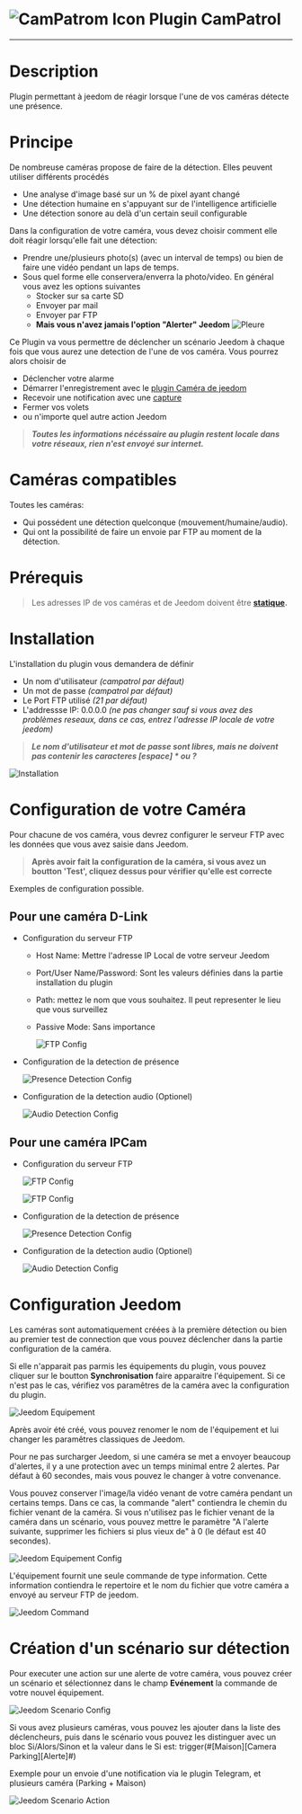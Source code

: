![CamPatrom Icon](../images/camPatrol_icon-50.png) Plugin CamPatrol
==
---

Description
==

Plugin permettant à jeedom de réagir lorsque l'une de vos caméras détecte une présence.


Principe
==

De nombreuse caméras propose de faire de la détection. Elles peuvent utiliser différents procédés
* Une analyse d'image basé sur un % de pixel ayant changé
* Une détection humaine en s'appuyant sur de l'intelligence artificielle
* Une détection sonore au delà d'un certain seuil configurable

Dans la configuration de votre caméra, vous devez choisir comment elle doit réagir lorsqu'elle fait une détection:
- Prendre une/plusieurs photo(s) (avec un interval de temps) ou bien de faire une vidéo pendant un laps de temps.
- Sous quel forme elle conservera/enverra la photo/video. En général vous avez les options suivantes
  - Stocker sur sa carte SD
  - Envoyer par mail
  - Envoyer par FTP
  - **Mais vous n'avez jamais l'option "Alerter" Jeedom** ![Pleure](../images/cry-16.png)

Ce Plugin va vous permettre de déclencher un scénario Jeedom à chaque fois que vous aurez une detection de l'une de vos caméra.
Vous pourrez alors choisir de
- Déclencher votre alarme
- Démarrer l'enregistrement avec le [plugin Caméra de jeedom](https://doc.jeedom.com/fr_FR/plugins/security/camera)
- Recevoir une notification avec une [capture](https://doc.jeedom.com/fr_FR/plugins/security/camera/?theme=dark#Enregistrement%20et%20envoi%20de%20capture)
- Fermer vos volets
- ou n'importe quel autre action Jeedom

> ___Toutes les informations nécéssaire au plugin restent locale dans votre réseaux, rien n'est envoyé sur internet.___


Caméras compatibles
==

Toutes les caméras:
- Qui possédent une détection quelconque (mouvement/humaine/audio).
- Qui ont la possibilité de faire un envoie par FTP au moment de la détection.


Prérequis
==

>  Les adresses IP de vos caméras et de Jeedom doivent être **[statique](https://le-routeur-wifi.com/adresse-ip-statique-routeur/).**


Installation
==

L'installation du plugin vous demandera de définir
 * Un nom d'utilisateur _(campatrol par défaut)_
 * Un mot de passe _(campatrol par défaut)_
 * Le Port FTP utilisé _(21 par défaut)_
 * L'addressse IP: 0.0.0.0 _(ne pas changer sauf si vous avez des problèmes reseaux, dans ce cas, entrez l'adresse IP locale de votre jeedom)_

> ___Le nom d'utilisateur et mot de passe sont libres, mais ne doivent pas contenir les caracteres [espace] * ou ?___

![Installation](../images/fr_install.png)


Configuration de votre Caméra
==

Pour chacune de vos caméra, vous devrez configurer le serveur FTP avec les données que vous avez saisie dans Jeedom.

> **Après avoir fait la configuration de la caméra, si vous avez un boutton 'Test', cliquez dessus pour vérifier qu'elle est correcte**

Exemples de configuration possible.

Pour une caméra D-Link
--
- Configuration du serveur FTP
  - Host Name: Mettre l'adresse IP Local de votre serveur Jeedom
  - Port/User Name/Password: Sont les valeurs définies dans la partie installation du plugin
  - Path: mettez le nom que vous souhaitez. Il peut representer le lieu que vous surveillez
  - Passive Mode: Sans importance
   
    ![FTP Config](../images/DLinkFTPConfig.png)
- Configuration de la detection de présence

  ![Presence Detection Config](../images/DLinkMotionDetectionConfig.png)
- Configuration de la detection audio (Optionel)
  
  ![Audio Detection Config](../images/DLinkSoundDetectionConfig.png)

Pour une caméra IPCam
--
- Configuration du serveur FTP

  ![FTP Config](../images/fr_IPCamFTPEnable.png)
  
  ![FTP Config](../images/fr_IPCamFTPSettings.png)
- Configuration de la detection de présence
  
  ![Presence Detection Config](../images/fr_IPCamMotionDetection.png)
- Configuration de la detection audio (Optionel)
  
  ![Audio Detection Config](../images/fr_IPCamSoundDetection.png)


Configuration Jeedom
==

Les caméras sont automatiquement créées à la première détection ou bien au premier test de connection que vous pouvez déclencher dans la partie configuration de la caméra.

Si elle n'apparait pas parmis les équipements du plugin, vous pouvez cliquer sur le boutton **Synchronisation** faire apparaitre l'équipement. Si ce n'est pas le cas, vérifiez vos paramêtres de la caméra avec la configuration du plugin.

![Jeedom Equipement](../images/fr_JeedomEquipment.png)

Après avoir été créé, vous pouvez renomer le nom de l'équipement et lui changer les paramêtres classiques de Jeedom.

Pour ne pas surcharger Jeedom, si une caméra se met a envoyer beaucoup d'alertes, il y a une protection avec un temps minimal entre 2 alertes. Par défaut à 60 secondes, mais vous pouvez le changer à votre convenance.

Vous pouvez conserver l'image/la vidéo venant de votre caméra pendant un certains temps. Dans ce cas, la commande "alert" contiendra le chemin du fichier venant de la caméra. Si vous n'utilisez pas le fichier venant de la caméra dans un scénario, vous pouvez mettre le paramètre "A l'alerte suivante, supprimer les fichiers si plus vieux de" à 0 (le défaut est 40 secondes).

![Jeedom Equipement Config](../images/fr_JeedomEquipmentConfig.png)

L'équipement fournit une seule commande de type information. Cette information contiendra le repertoire et le nom du fichier que votre caméra a envoyé au serveur FTP de jeedom.

![Jeedom Command](../images/fr_JeedomEquipmentCmd.png)


Création d'un scénario sur détection
==

Pour executer une action sur une alerte de votre caméra, vous pouvez créer un scénario et sélectionnez dans le champ **Evénement** la commande de votre nouvel équipement.

![Jeedom Scenario Config](../images/fr_ScenarioJeedom.png)

Si vous avez plusieurs caméras, vous pouvez les ajouter dans la liste des déclencheurs, puis dans le scénario vous pouvez les distinguer avec un bloc Si/Alors/Sinon et la valeur dans le Si est: trigger(#[Maison][Camera Parking][Alerte]#)

Exemple pour un envoie d'une notification via le plugin Telegram, et plusieurs caméra (Parking + Maison)

![Jeedom Scenario Action](../images/fr_ScenarioJeedomAction.png)
